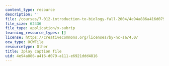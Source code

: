 ```yaml
---
content_type: resource
description: ''
file: /courses/7-012-introduction-to-biology-fall-2004/4e94a886a416d079a111e6921ddd4816_VTWmccDMlDw.srt
file_size: 62436
file_type: application/x-subrip
learning_resource_types: []
license: https://creativecommons.org/licenses/by-nc-sa/4.0/
ocw_type: OCWFile
resourcetype: Other
title: 3play caption file
uid: 4e94a886-a416-d079-a111-e6921ddd4816
---
```

